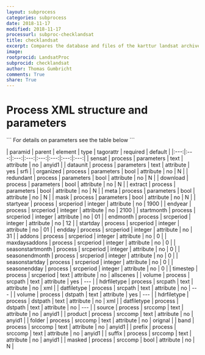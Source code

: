 ```yaml
---
layout: subprocess
categories: subprocess
date: 2018-11-17
modified: 2018-11-17
processurl: subproc-checklandsat
title: checklandsat
excerpt: Compares the database and files of the karttur landsat archive
image: 
rootprocid: LandsatProc
subprocid: checklandsat
author: Thomas Gumbricht
comments: True
share: True
---
```


<h1 class='foot-description'>Process XML structure and parameters</h1>
```
For details on parameters see the table below
<?xml version="1.0" ?>
<process>
  <!--Generated from python-->
  <userproj plotid="yourplotid" projectid="yourprojectid" siteid="yoursiteid" system="systemid" tractid="yourtractid" userid="youruserid"/>
  <period endday="DD" endmonth="MM" endyear="YYYY" seasonendday="DD" seasonendmonth="MM" seasonstartday="DD" seasonstartmonth="MM" startday="DD" startmonth="MM" startyear="YYYY" timestep="timestep"/>
  <parameters dataunit="txtstring" download="True/False" extract="True/False" mask="True/False" meta="True/False" organized="True/False" redundant="True/False" sensat="txtstring"/>
  <srcperiod addons="xyz" endday="xyz" endmonth="xyz" endyear="xyz" maxdaysaddons="xyz" seasonendday="xyz" seasonendmonth="xyz" seasonstartday="xyz" seasonstartmonth="xyz" startday="xyz" startmonth="xyz" startyear="xyz" timestep="txtstring"/>
  <srcpath datfiletype="txtstring" hdrfiletype="txtstring" volume="txtstring"/>
  <dstpath datfiletype="txtstring" hdrfiletype="txtstring" volume="txtstring"/>
  <srccomp band="txtstring" folder="txtstring" masked="True/False" prefix="txtstring" product="txtstring" source="txtstring" suffix="txtstring"/>
</process>
```

| paramid | parent | element | type | tagorattr | required | default |
|:---:|:---:|:---:|:---:|:---:|:---:|:---:|:---:|
| sensat | process | parameters | text | attribute | no | anyid1 |
| dataunit | process | parameters | text | attribute | yes | srfi |
| organized | process | parameters | bool | attribute | no | N |
| redundant | process | parameters | bool | attribute | no | N |
| download | process | parameters | bool | attribute | no | N |
| extract | process | parameters | bool | attribute | no | N |
| meta | process | parameters | bool | attribute | no | N |
| mask | process | parameters | bool | attribute | no | N |
| startyear | process | srcperiod | integer | attribute | no | 1900 |
| endyear | process | srcperiod | integer | attribute | no | 2100 |
| startmonth | process | srcperiod | integer | attribute | no | 01 |
| endmonth | process | srcperiod | integer | attribute | no | 12 |
| startday | process | srcperiod | integer | attribute | no | 01 |
| endday | process | srcperiod | integer | attribute | no | 31 |
| addons | process | srcperiod | integer | attribute | no | 0 |
| maxdaysaddons | process | srcperiod | integer | attribute | no | 0 |
| seasonstartmonth | process | srcperiod | integer | attribute | no | 0 |
| seasonendmonth | process | srcperiod | integer | attribute | no | 0 |
| seasonstartday | process | srcperiod | integer | attribute | no | 0 |
| seasonendday | process | srcperiod | integer | attribute | no | 0 |
| timestep | process | srcperiod | text | attribute | no | allscenes |
| volume | process | srcpath | text | attribute | yes | --- |
| hdrfiletype | process | srcpath | text | attribute | no | xml |
| datfiletype | process | srcpath | text | attribute | no | --- |
| volume | process | dstpath | text | attribute | yes | --- |
| hdrfiletype | process | dstpath | text | attribute | no | xml |
| datfiletype | process | dstpath | text | attribute | no | --- |
| source | process | srccomp | text | attribute | no | anyid1 |
| product | process | srccomp | text | attribute | no | anyid1 |
| folder | process | srccomp | text | attribute | no | orignal |
| band | process | srccomp | text | attribute | no | anyid1 |
| prefix | process | srccomp | text | attribute | no | anyid1 |
| suffix | process | srccomp | text | attribute | no | anyid1 |
| masked | process | srccomp | bool | attribute | no | N |
